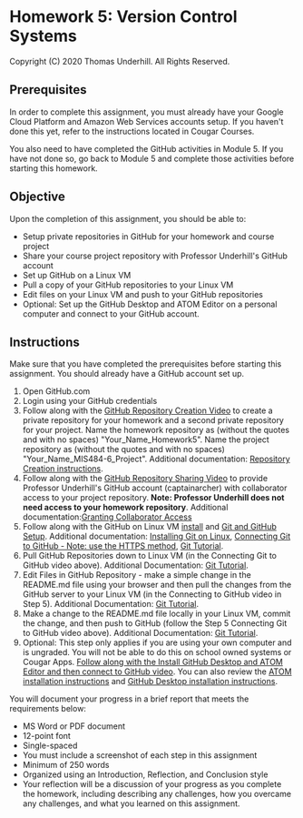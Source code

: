 # Homework 5: Version Control Systems
Copyright (C) 2020 Thomas Underhill.  All Rights Reserved.

## Prerequisites
In order to complete this assignment, you must already have your Google Cloud Platform and Amazon Web Services accounts setup.  If you haven't done this yet, refer to the instructions located in Cougar Courses.  

You also need to have completed the GitHub activities in Module 5.  If you have not done so, go back to Module 5 and complete those activities before starting this homework.


## Objective
Upon the completion of this assignment, you should be able to:
<ul>
  <li>Setup private repositories in GitHub for your homework and course project
  <li>Share your course project repository with Professor Underhill's GitHub account
  <li>Set up GitHub on a Linux VM
  <li>Pull a copy of your GitHub repositories to your Linux VM
  <li>Edit files on your Linux VM and push to your GitHub repositories
  <li>Optional: Set up the GitHub Desktop and ATOM Editor on a personal computer and connect to your GitHub account.
</ul>

## Instructions
Make sure that you have completed the prerequisites before starting this assignment.  You should already have a GitHub account set up.
1. Open GitHub.com
2. Login using your GitHub credentials
3. Follow along with the [GitHub Repository Creation Video](https://youtu.be/gTjy-QwL5JU) to create a private repository for your homework and a second private repository for your project.  Name the homework repository as (without the quotes and with no spaces) "Your_Name_Homework5".  Name the project repository as (without the quotes and with no spaces) "Your_Name_MIS484-6_Project".  Additional documentation: [Repository Creation instructions](https://docs.github.com/en/free-pro-team@latest/github/creating-cloning-and-archiving-repositories/creating-a-new-repository).
4. Follow along with the [GitHub Repository Sharing Video](https://youtu.be/_I8slltil1c) to provide Professor Underhill's GitHub account (captainarcher) with collaborator access to your project repository.  <b>Note: Professor Underhill does not need access to your homework repository</b>.  Additional documentation:[Granting Collaborator Access](https://docs.github.com/en/free-pro-team@latest/github/setting-up-and-managing-your-github-user-account/inviting-collaborators-to-a-personal-repository)
5. Follow along with the GitHub on Linux VM [install](https://youtu.be/DqeUqV66i5A) and [Git and GitHub Setup](https://youtu.be/rCzEADxAKPI).  Additional documentation: [Installing Git on Linux](https://git-scm.com/book/en/v2/Getting-Started-Installing-Git), [Connecting Git to GitHub - Note: use the HTTPS method](https://docs.github.com/en/free-pro-team@latest/github/getting-started-with-github/set-up-git#next-steps-authenticating-with-github-from-git), [Git Tutorial](https://opensource.com/article/18/1/step-step-guide-git).
6. Pull GitHub Repositories down to Linux VM (in the Connecting Git to GitHub video above).  Additional Documentation: [Git Tutorial](https://opensource.com/article/18/1/step-step-guide-git).
7. Edit Files in GitHub Repository - make a simple change in the README.md file using your browser and then pull the changes from the GitHub server to your Linux VM (in the Connecting to GitHub video in Step 5).  Additional Documentation: [Git Tutorial](https://opensource.com/article/18/1/step-step-guide-git).
8. Make a change to the README.md file locally in your Linux VM, commit the change, and then push to GitHub (follow the Step 5 Connecting Git to GitHub video above).  Additional Documentation: [Git Tutorial](https://opensource.com/article/18/1/step-step-guide-git).
9. Optional: This step only applies if you are using your own computer and is ungraded.  You will not be able to do this on school owned systems or Cougar Apps.  [Follow along with the Install GitHub Desktop and ATOM Editor and then connect to GitHub video](https://youtu.be/yTutlWAIXQo).  You can also review the [ATOM installation instructions](https://atom.io/) and [GitHub Desktop installation instructions](https://docs.github.com/en/free-pro-team@latest/desktop/installing-and-configuring-github-desktop/installing-github-desktop).

You will document your progress in a brief report that meets the requirements below:
<ul>
  <li>MS Word or PDF document
  <li>12-point font
  <li>Single-spaced
  <li>You must include a screenshot of each step in this assignment
  <li>Minimum of 250 words
  <li>Organized using an Introduction, Reflection, and Conclusion style
  <li>Your reflection will be a discussion of your progress as you complete the homework, including describing any challenges, how you overcame any challenges, and what you learned on this assignment.
</ul>
